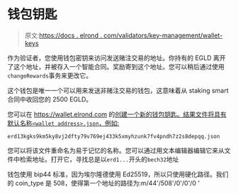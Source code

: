 # 钱包钥匙

> 原文:[https://docs . elrond . com/validators/key-management/wallet-keys](https://docs.elrond.com/validators/key-management/wallet-keys)

 作为验证者，您使用钱包密钥来访问发送赌注交易的地址。你持有的 EGLD 离开了这个地址，并被存入一个智能合同。奖励寄到这个地址。您可以稍后通过使用`changeRewards`事务来更改它。

这个钱包是唯一一个可以用来发送非赌注交易的钱包，这意味着从 staking smart 合同中收回您的 2500 EGLD。‌

您可以在 https://wallet.elrond.com 的[创建一个新的钱包钥匙。结果文件将具有默认名称`<wallet address>.json`，例如:](https://wallet.elrond.com/)

`erd13kgks9km5ky8vj2dfty79v769ej433k5xmyhzunk7fv4pndh7z2s8depqq.json`

您可以将该文件重命名为易于记忆的名称。您可以通过用文本编辑器编辑它来从文件中检索地址。打开它，寻找总是以`erd1...`开头的`bech32`地址

钱包使用 bip44 标准，因为埃尔隆德使用 Ed25519，所以只使用硬化路径。我们的 coin_type 是 508，使得第一个地址的路径为:m/44'/508'/0'/0'/0 '